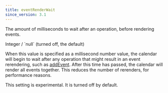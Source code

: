 ```yaml
---
title: eventRenderWait
since_version: 3.1
---
```


The amount of milliseconds to wait after an operation, before rendering events.

<div class='spec' markdown='1'>
Integer / `null` (turned off, the default)
</div>

When this value is specified as a millisecond number value, the calendar will begin to wait after any operation that might result in an event rerendering, such as [addEvent](Calendar-addEvent). After this time has passed, the calendar will render all events together. This reduces the number of rerenders, for performance reasons.

This setting is experimental. It is turned off by default.
